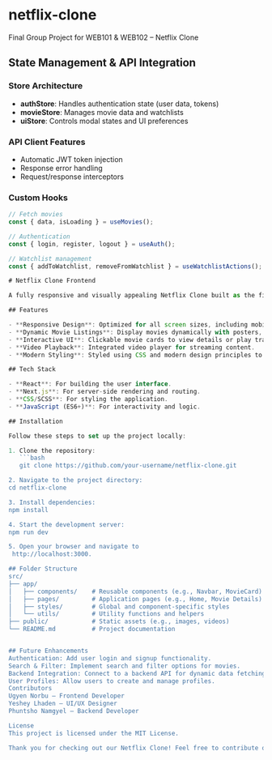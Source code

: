 
# netflix-clone
Final Group Project for WEB101 &amp; WEB102 – Netflix Clone

## State Management & API Integration

### Store Architecture
- **authStore**: Handles authentication state (user data, tokens)
- **movieStore**: Manages movie data and watchlists
- **uiStore**: Controls modal states and UI preferences

### API Client Features
- Automatic JWT token injection
- Response error handling
- Request/response interceptors

### Custom Hooks
```javascript
// Fetch movies
const { data, isLoading } = useMovies();

// Authentication
const { login, register, logout } = useAuth();

// Watchlist management
const { addToWatchlist, removeFromWatchlist } = useWatchlistActions();

# Netflix Clone Frontend

A fully responsive and visually appealing Netflix Clone built as the final group project for WEB101 & WEB102. This project replicates the core features of Netflix's user interface, providing a seamless and interactive user experience.

## Features

- **Responsive Design**: Optimized for all screen sizes, including mobile, tablet, and desktop.
- **Dynamic Movie Listings**: Display movies dynamically with posters, titles, and descriptions.
- **Interactive UI**: Clickable movie cards to view details or play trailers.
- **Video Playback**: Integrated video player for streaming content.
- **Modern Styling**: Styled using CSS and modern design principles to mimic Netflix's UI.

## Tech Stack

- **React**: For building the user interface.
- **Next.js**: For server-side rendering and routing.
- **CSS/SCSS**: For styling the application.
- **JavaScript (ES6+)**: For interactivity and logic.

## Installation

Follow these steps to set up the project locally:

1. Clone the repository:
   ```bash
   git clone https://github.com/your-username/netflix-clone.git

2. Navigate to the project directory:
cd netflix-clone

3. Install dependencies:
npm install

4. Start the development server:
npm run dev

5. Open your browser and navigate to
 http://localhost:3000.

## Folder Structure
src/
├── app/
│   ├── components/    # Reusable components (e.g., Navbar, MovieCard)
│   ├── pages/         # Application pages (e.g., Home, Movie Details)
│   ├── styles/        # Global and component-specific styles
│   └── utils/         # Utility functions and helpers
├── public/            # Static assets (e.g., images, videos)
└── README.md          # Project documentation


## Future Enhancements
Authentication: Add user login and signup functionality.
Search & Filter: Implement search and filter options for movies.
Backend Integration: Connect to a backend API for dynamic data fetching.
User Profiles: Allow users to create and manage profiles.
Contributors
Ugyen Norbu – Frontend Developer
Yeshey Lhaden – UI/UX Designer
Phuntsho Namgyel – Backend Developer

License
This project is licensed under the MIT License.

Thank you for checking out our Netflix Clone! Feel free to contribute or provide feedback.

```


